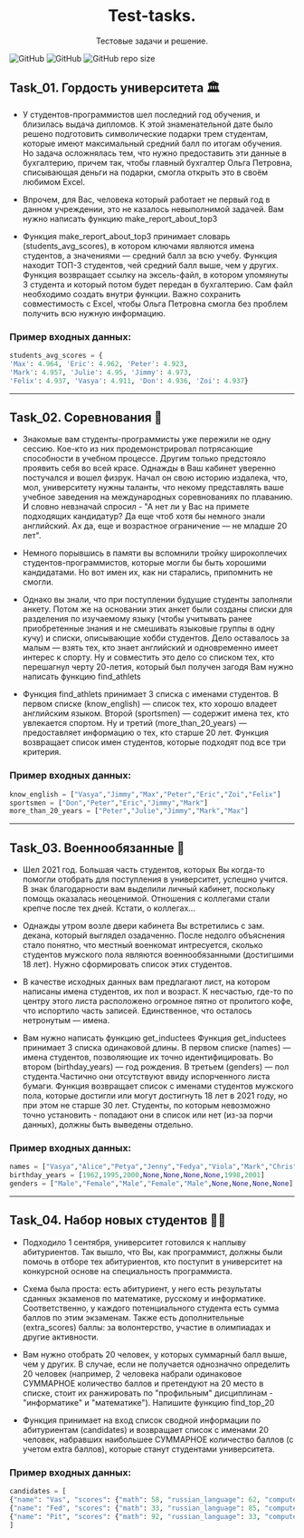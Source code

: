 <div align="center">

# Test-tasks.
Тестовые задачи и решение.
</div>


![GitHub](https://img.shields.io/badge/Alba3k-Test--tasks-brightgreen?style=for-the-badge)
![GitHub](https://img.shields.io/github/license/Alba3k/Test-tasks?style=for-the-badge)
![GitHub repo size](https://img.shields.io/github/repo-size/Alba3k/Test-tasks?style=for-the-badge)




## Task_01. Гордость университета :classical_building:

- У студентов-программистов шел последний год обучения, и близилась выдача дипломов. 
К этой знаменательной дате было решено подготовить символические подарки трем студентам, 
которые имеют максимальный средний балл по итогам обучения. 
Но задача осложнялась тем, что нужно предоставить эти данные в бухгалтерию, 
причем так, чтобы главный бухгалтер Ольга Петровна, 
списывающая деньги на подарки, смогла открыть это в своём любимом Excel.

- Впрочем, для Вас, человека который работает не первый год в данном учреждении, 
это не казалось невыполнимой задачей.
Вам нужно написать функцию make_report_about_top3

- Функция make_report_about_top3 принимает словарь (students_avg_scores), 
в котором ключами являются имена студентов, а значениями — средний балл за всю учебу. 
Функция находит ТОП-3 студентов, чей средний балл выше, чем у других. 
Функция возвращает ссылку на эксель-файл, в котором упомянуты 3 студента и который 
потом будет передан в бухгалтерию. Сам файл необходимо создать внутри функции. 
Важно сохранить совместимость с Excel, чтобы Ольга Петровна смогла без проблем получить 
всю нужную информацию.                                        

### Пример входных данных:

```python
students_avg_scores = {
'Max': 4.964, 'Eric': 4.962, 'Peter': 4.923, 
'Mark': 4.957, 'Julie': 4.95, 'Jimmy': 4.973, 
'Felix': 4.937, 'Vasya': 4.911, 'Don': 4.936, 'Zoi': 4.937}
```

***

## Task_02. Соревнования :medal_sports:

- Знакомые вам студенты-программисты уже пережили не одну сессию. 
Кое-кто из них продемонстрировал потрясающие способности в учебном процессе. 
Другим только предстояло проявить себя во всей красе. 
Однажды в Ваш кабинет уверенно постучался и вошел физрук. 
Начал он свою историю издалека, что, мол, университету нужны таланты, 
что некому представлять ваше учебное заведения на международных соревнованиях по плаванию. 
И словно невзначай спросил - "А нет ли у Вас на примете подходящих кандидатур? 
Да еще чтоб хотя бы немного знали английский. 
Ах да, еще и возрастное ограничение — не младше 20 лет". 

- Немного порывшись в памяти вы вспомнили тройку широкоплечих студентов-программистов, 
которые могли бы быть хорошими кандидатами. 
Но вот имен их, как ни старались, припомнить не смогли. 

- Однако вы знали, что при поступлении будущие студенты заполняли анкету. 
Потом же на основании этих анкет были созданы списки для разделения 
по изучаемому языку (чтобы учитывать ранее приобретенные знания и не 
смешивать языковые группы в одну кучу) и списки, описывающие хобби студентов. 
Дело оставалось за малым — взять тех, кто знает английский и 
одновременно имеет интерес к спорту. Ну и совместить это дело со списком тех, 
кто перешагнул черту 20-летия, который был получен загодя
Вам нужно написать функцию find_athlets

- Функция find_athlets принимает 3 списка с именами студентов. 
В первом списке (know_english) — список тех, кто хорошо владеет английским языком. 
Второй (sportsmen) — содержит имена тех, кто увлекается спортом. 
Ну и третий (more_than_20_years) — предоставляет информацию о тех, кто старше 20 лет. 
Функция возвращает список имен студентов, которые подходят под все три критерия.         

### Пример входных данных:

```python
know_english = ["Vasya","Jimmy","Max","Peter","Eric","Zoi","Felix"]
sportsmen = ["Don","Peter","Eric","Jimmy","Mark"]
more_than_20_years = ["Peter","Julie","Jimmy","Mark","Max"]
```

***

## Task_03. Военнообязанные :guard:

- Шел 2021 год. Большая часть студентов, которых Вы когда-то помогли отобрать для 
поступления в университет, успешно учится. В знак благодарности вам выделили личный кабинет, 
поскольку помощь оказалась неоценимой. Отношения с коллегами стали крепче после тех дней. 
Кстати, о коллегах…

- Однажды утром возле двери кабинета Вы встретились с зам. декана, который выглядел озадаченно. 
После недолго объяснения стало понятно, что местный военкомат интресуется, сколько 
студентов мужского пола являются военнообязанными (достигшими 18 лет). 
Нужно сформировать список этих студентов. 

- В качестве исходных данных вам предлагают лист, на котором написаны имена студентов, 
их пол и возраст. К несчастью,  где-то по центру этого листа расположено 
огромное пятно от пролитого кофе, что испортило часть записей. 
Единственное, что осталось нетронутым — имена.

- Вам нужно написать функцию get_inductees
Функция get_inductees принимает 3 списка одинаковой длины. В первом списке (names) — имена студентов, 
позволяющие их точно идентифицировать. Во втором (birthday_years) — год рождения. 
В третьем (genders) — пол студента.Частично они отсутствуют ввиду испорченного листа бумаги. 
Функция возвращает список с именами студентов мужского пола, которые достигли или могут 
достигнуть 18 лет в 2021 году, но при этом не старше 30 лет. Cтуденты, по которым невозможно 
точно установить - попадают они в список или нет (из-за порчи данных), должны быть выведены отдельно.

### Пример входных данных:

```python
names = ["Vasya","Alice","Petya","Jenny","Fedya","Viola","Mark","Chris","Margo"]
birthday_years = [1962,1995,2000,None,None,None,None,1998,2001]
genders = ["Male","Female","Male","Female","Male",None,None,None,None]
```                                                                        

***

## Task_04. Набор новых студентов :man_student:

- Подходило 1 сентября, университет готовился к наплыву абитуриентов. Так вышло, что Вы, 
как программист, должны были помочь в отборе тех абитуриентов, кто поступит в университет 
на конкурсной основе на специальность программиста. 

- Схема была проста: есть абитуриент, у него есть результаты сданных экзаменов по математике, 
русскому и информатике. Соответственно, у каждого потенциального студента есть сумма баллов 
по этим экзаменам. Также есть дополнительные (extra_scores) баллы: за волонтерство, 
участие в олимпиадах и другие активности. 

- Вам нужно отобрать 20 человек, у которых суммарный балл выше, чем у других. В случае, 
если не получается однозначно определить 20 человек (например, 2 человека набрали одинаковое 
СУММАРНОЕ количество баллов и претендуют на 20 место в списке, стоит их ранжировать 
по "профильным" дисциплинам - "информатике" и "математике").
Напишите функцию find_top_20

- Функция принимает на вход список сводной информации по абитуриентам (candidates) 
и возвращает список с  именами 20 человек, набравших наибольшее СУММАРНОЕ количество баллов 
(с учетом extra баллов), которые станут студентами университета.                                                                                      
### Пример входных данных:

```python
candidates = [
{"name": "Vas", "scores": {"math": 58, "russian_language": 62, "computer_science": 48}, "extra_scores":0},
{"name": "Fed", "scores": {"math": 33, "russian_language": 85, "computer_science": 42}, "extra_scores":2},
{"name": "Pit", "scores": {"math": 92, "russian_language": 33, "computer_science": 34}, "extra_scores":1}
]
```